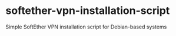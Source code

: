 # softether-vpn-installation-script
Simple SoftEther VPN installation script for Debian-based systems
